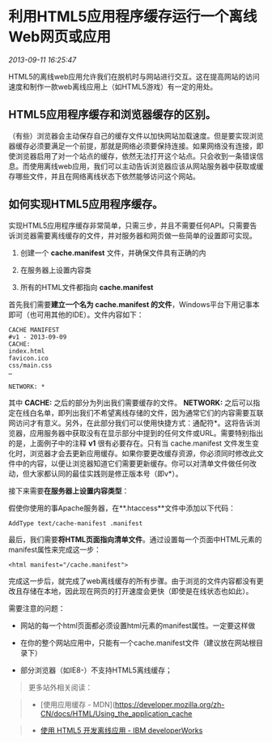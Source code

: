 # 利用HTML5应用程序缓存运行一个离线Web网页或应用
*2013-09-11 16:25:47*



HTML5的离线web应用允许我们在脱机时与网站进行交互。这在提高网站的访问速度和制作一款web离线应用上（如HTML5游戏）有一定的用处。

## HTML5应用程序缓存和浏览器缓存的区别。

（有些）浏览器会主动保存自己的缓存文件以加快网站加载速度。但是要实现浏览器缓存必须要满足一个前提，那就是网络必须要保持连接。如果网络没有连接，即使浏览器启用了对一个站点的缓存，依然无法打开这个站点。只会收到一条错误信息。而使用离线web应用，我们可以主动告诉浏览器应该从网站服务器中获取或缓存哪些文件，并且在网络离线状态下依然能够访问这个网站。

## 如何实现HTML5应用程序缓存。

实现HTML5应用程序缓存非常简单，只需三步，并且不需要任何API。只需要告诉浏览器需要离线缓存的文件，并对服务器和网页做一些简单的设置即可实现。

1.  创建一个 **cache.manifest** 文件，并确保文件具有正确的内

2.  在服务器上设置内容类

3.  所有的HTML文件都指向 **cache.manifest**

首先我们需要**建立一个名为 cache.manifest 的文件**，Windows平台下用记事本即可（也可用其他的IDE）。文件内容如下：


    CACHE MANIFEST
    #v1 - 2013-09-09
    CACHE:
    index.html
    favicon.ico
    css/main.css
    …
    
    NETWORK: *



其中 **CACHE:** 之后的部分为列出我们需要缓存的文件。 **NETWORK:** 之后可以指定在线白名单，即列出我们不希望离线存储的文件，因为通常它们的内容需要互联网访问才有意义。另外，在此部分我们可以使用快捷方式：通配符*。这将告诉浏览器，应用服务器中获取没有在显示部分中提到的任何文件或URL。需要特别指出的是，上面例子中的注释 **v1** 很有必要存在。只有当 cache.manifest 文件发生变化时，浏览器才会去更新应用缓存。如果你要更改缓存资源，你必须同时修改此文件中的内容，以便让浏览器知道它们需要更新缓存。你可以对清单文件做任何改动，但大家都认同的最佳实践则是修正版本号（即v*）。

接下来需要**在服务器上设置内容类型**：

假使你使用的事Apache服务器，在**.htaccess**文件中添加以下代码：

    AddType text/cache-manifest .manifest

最后，我们需要**将HTML页面指向清单文件**。通过设置每一个页面中HTML元素的manifest属性来完成这一步：

    <html manifest="/cache.manifest">

完成这一步后，就完成了web离线缓存的所有步骤。由于浏览的文件内容都没有更改且存储在本地，因此现在网页的打开速度会更快（即使是在线状态也如此）。

需要注意的问题：

*   网站的每一个html页面都必须设置html元素的manifest属性。一定要这样做

*   在你的整个网站应用中，只能有一个cache.manifest文件（建议放在网站根目录下）

*   部分浏览器（如IE8-）不支持HTML5离线缓存；

> 更多站外相关阅读：

> *   [使用应用缓存 - MDN](https://developer.mozilla.org/zh-CN/docs/HTML/Using_the_application_cache

> *   [使用 HTML5 开发离线应用 - IBM developerWorks](http://www.ibm.com/developerworks/cn/web/1011_guozb_html5off/)